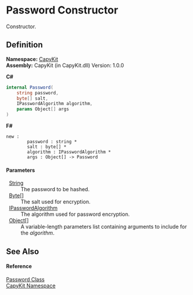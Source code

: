# Password Constructor


Constructor.



## Definition
**Namespace:** <a href="N_CapyKit.md">CapyKit</a>  
**Assembly:** CapyKit (in CapyKit.dll) Version: 1.0.0

**C#**
``` C#
internal Password(
	string password,
	byte[] salt,
	IPasswordAlgorithm algorithm,
	params Object[] args
)
```
**F#**
``` F#
new : 
        password : string * 
        salt : byte[] * 
        algorithm : IPasswordAlgorithm * 
        args : Object[] -> Password
```



#### Parameters
<dl><dt>  <a href="https://learn.microsoft.com/dotnet/api/system.string" target="_blank" rel="noopener noreferrer">String</a></dt><dd>The password to be hashed.</dd><dt>  <a href="https://learn.microsoft.com/dotnet/api/system.byte" target="_blank" rel="noopener noreferrer">Byte</a>[]</dt><dd>The salt used for encryption.</dd><dt>  <a href="T_CapyKit_IPasswordAlgorithm.md">IPasswordAlgorithm</a></dt><dd>The algorithm used for password encryption.</dd><dt>  <a href="https://learn.microsoft.com/dotnet/api/system.object" target="_blank" rel="noopener noreferrer">Object</a>[]</dt><dd>A variable-length parameters list containing arguments to include for the <em>algorithm</em>.</dd></dl>

## See Also


#### Reference
<a href="T_CapyKit_Password.md">Password Class</a>  
<a href="N_CapyKit.md">CapyKit Namespace</a>  
